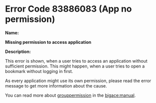 #  Error Code 83886083 (App no permission)

__Name:__ 

**Missing permission to access application**

__Description:__

This error is shown, when a user tries to access an application without sufficient permission. This might happen, when a user tries to open a bookmark without logging in first.

As every application might use its own permission, please read the error message to get more information about the cause.

You can read more about [grouppermission](grouppermission) in the [bigace:manual](bigace/manual).

